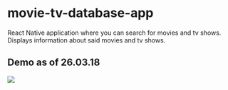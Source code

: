 # movie-tv-database-app
React Native application where you can search for movies and tv shows. Displays information about said movies and tv shows. 

## Demo as of 26.03.18

![](https://github.com/osteinnes/movie-tv-database-app/blob/master/MaSlib/src/assets/demo/movie-demo2.gif?raw=true)
